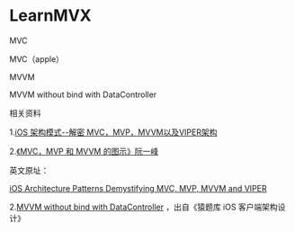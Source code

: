 # LearnMVX

MVC 

MVC（apple）

MVVM

MVVM without bind with DataController

相关资料

1.[iOS 架构模式--解密 MVC，MVP，MVVM以及VIPER架构](http://www.cocoachina.com/ios/20160108/14916.html)

2.[《MVC，MVP 和 MVVM 的图示》阮一峰](http://www.ruanyifeng.com/blog/2015/02/mvcmvp_mvvm.html)

英文原址：

[iOS Architecture Patterns
Demystifying MVC, MVP, MVVM and VIPER
](https://medium.com/ios-os-x-development/ios-architecture-patterns-ecba4c38de52#.7mjbra59g)


2.[MVVM without bind with DataController](http://gracelancy.com/blog/2016/01/06/ape-ios-arch-design/)
，出自《猿题库 iOS 客户端架构设计》
